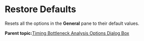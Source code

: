 # Restore Defaults

Resets all the options in the **General** pane to their default values.

**Parent topic:**[Timing Bottleneck Analysis Options Dialog Box](GUID-05ED0374-C577-4F82-AAAB-331A31619D55.md)

